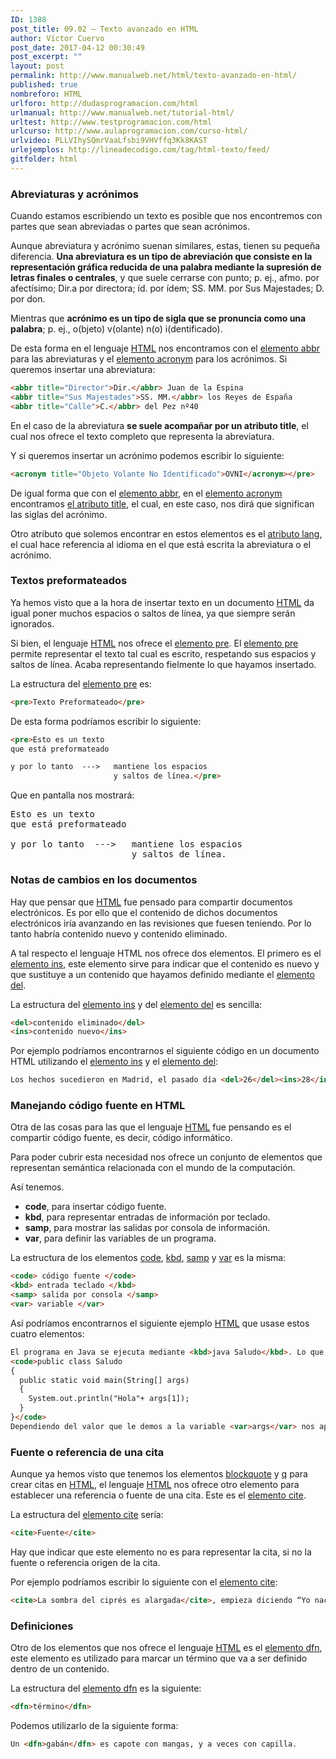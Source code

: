 ```yaml
---
ID: 1388
post_title: 09.02 – Texto avanzado en HTML
author: Víctor Cuervo
post_date: 2017-04-12 00:30:49
post_excerpt: ""
layout: post
permalink: http://www.manualweb.net/html/texto-avanzado-en-html/
published: true
nombreforo: HTML
urlforo: http://dudasprogramacion.com/html
urlmanual: http://www.manualweb.net/tutorial-html/
urltest: http://www.testprogramacion.com/html
urlcurso: http://www.aulaprogramacion.com/curso-html/
urlvideo: PLLVIhySQmrVaaLfsbi9VHVffq3Kk8KAST
urlejemplos: http://lineadecodigo.com/tag/html-texto/feed/
gitfolder: html
---
```

<a name="abbr"></a>
### Abreviaturas y acrónimos

Cuando estamos escribiendo un texto es posible que nos encontremos con partes que sean abreviadas o partes que sean acrónimos.

Aunque abreviatura y acrónimo suenan similares, estas, tienen su pequeña diferencia. **Una abreviatura es un tipo de abreviación que consiste en la representación gráfica reducida de una palabra mediante la supresión de letras finales o centrales**, y que suele cerrarse con punto; p. ej., afmo. por afectísimo; Dir.a por directora; íd. por ídem; SS. MM. por Sus Majestades; D. por don.

Mientras que **acrónimo es un tipo de sigla que se pronuncia como una palabra**; p. ej., o(bjeto) v(olante) n(o) i(dentificado).

De esta forma en el lenguaje [HTML][1] nos encontramos con el [elemento abbr][2] para las abreviaturas y el [elemento acronym][3] para los acrónimos. Si queremos insertar una abreviatura:

~~~html
<abbr title="Director">Dir.</abbr> Juan de la Espina
<abbr title="Sus Majestades">SS. MM.</abbr> los Reyes de España
<abbr title="Calle">C.</abbr> del Pez nº40
~~~

En el caso de la abreviatura **se suele acompañar por un atributo title**, el cual nos ofrece el texto completo que representa la abreviatura.

Y si queremos insertar un acrónimo podemos escribir lo siguiente:

~~~html
<acronym title="Objeto Volante No Identificado">OVNI</acronym></pre>
~~~

De igual forma que con el [elemento abbr][2], en el [elemento acronym][3] encontramos [el atributo title][4], el cual, en este caso, nos dirá que significan las siglas del acrónimo.

Otro atributo que solemos encontrar en estos elementos es el [atributo lang][5], el cual hace referencia al idioma en el que está escrita la abreviatura o el acrónimo.

<a name="pre"></a>
### Textos preformateados
Ya hemos visto que a la hora de insertar texto en un documento [HTML][1] da igual poner muchos espacios o saltos de línea, ya que siempre serán ignorados.

Si bien, el lenguaje [HTML][1] nos ofrece el [elemento pre][6]. El [elemento pre][6] permite representar el texto tal cual es escrito, respetando sus espacios y saltos de línea. Acaba representando fielmente lo que hayamos insertado.

La estructura del [elemento pre][6] es:

~~~html
<pre>Texto Preformateado</pre>
~~~

De esta forma podríamos escribir lo siguiente:

~~~html
<pre>Esto es un texto
que está preformateado

y por lo tanto  --->   mantiene los espacios
                       y saltos de línea.</pre>
~~~

Que en pantalla nos mostrará:

<pre>Esto es un texto
que está preformateado

y por lo tanto  --->   mantiene los espacios
                       y saltos de línea.</pre>

<a name="insdel"></a>
### Notas de cambios en los documentos

Hay que pensar que [HTML][1] fue pensado para compartir documentos electrónicos. Es por ello que el contenido de dichos documentos electrónicos iría avanzando en las revisiones que fuesen teniendo. Por lo tanto habría contenido nuevo y contenido eliminado.

A tal respecto el lenguaje HTML nos ofrece dos elementos. El primero es el [elemento ins][7], este elemento sirve para indicar que el contenido es nuevo y que sustituye a un contenido que hayamos definido mediante el [elemento del][8].

La estructura del [elemento ins][7] y del [elemento del][8] es sencilla:

~~~html
<del>contenido eliminado</del>
<ins>contenido nuevo</ins>
~~~

Por ejemplo podríamos encontrarnos el siguiente código en un documento HTML utilizando el [elemento ins][7] y el [elemento del][8]:

~~~html
Los hechos sucedieron en Madrid, el pasado día <del>26</del><ins>28</ins> de febrero.
~~~

<a name="codigo"></a>
### Manejando código fuente en HTML

Otra de las cosas para las que el lenguaje [HTML][1] fue pensando es el compartir código fuente, es decir, código informático.

Para poder cubrir esta necesidad nos ofrece un conjunto de elementos que representan semántica relacionada con el mundo de la computación.

Así tenemos.

*   **code**, para insertar código fuente.
*   **kbd**, para representar entradas de información por teclado.
*   **samp**, para mostrar las salidas por consola de información.
*   **var**, para definir las variables de un programa.

La estructura de los elementos [code][9], [kbd][10], [samp][11] y [var][12] es la misma:

~~~html
<code> código fuente </code>
<kbd> entrada teclado </kbd>
<samp> salida por consola </samp>
<var> variable </var>
~~~

Así podríamos encontrarnos el siguiente ejemplo [HTML][1] que usase estos cuatro elementos:

~~~html
El programa en Java se ejecuta mediante <kbd>java Saludo</kbd>. Lo que hará este código es ejecutar el siguiente programa.
<code>public class Saludo
{
  public static void main(String[] args)
  {
    System.out.println("Hola"+ args[1]);
  }
}</code>
Dependiendo del valor que le demos a la variable <var>args</var> nos aparecerá un saludo u otro. Así si ejecutamos como <kbd>java Saludo Esther</kbd> por pantalla nos mostrará <samp>Hola Esther</samp>
~~~

<a name="cite"></a>
### Fuente o referencia de una cita

Aunque ya hemos visto que tenemos los elementos [blockquote][13] y [q][14] para crear citas en [HTML][1], el lenguaje [HTML][1] nos ofrece otro elemento para establecer una referencia o fuente de una cita. Este es el [elemento cite][15].

La estructura del [elemento cite][15] sería:

~~~html
<cite>Fuente</cite>
~~~

Hay que indicar que este elemento no es para representar la cita, si no la fuente o referencia origen de la cita.

Por ejemplo podríamos escribir lo siguiente con el [elemento cite][15]:

~~~html
<cite>La sombra del ciprés es alargada</cite>, empieza diciendo “Yo nací en Ávila, la vieja ciudad de las murallas…"
~~~

<a name="dfn"></a>
### Definiciones

Otro de los elementos que nos ofrece el lenguaje [HTML][1] es el [elemento dfn][16], este elemento es utilizado para marcar un término que va a ser definido dentro de un contenido.

La estructura del [elemento dfn][16] es la siguiente:

~~~html
<dfn>término</dfn>
~~~

Podemos utilizarlo de la siguiente forma:

~~~html
Un <dfn>gabán</dfn> es capote con mangas, y a veces con capilla.
~~~

 [1]: http://www.manualweb.net/tutorial-html/
 [2]: http://www.w3api.com/wiki/HTML:ABBR
 [3]: http://www.w3api.com/wiki/HTML:ACRONYM
 [4]: http://www.w3api.com/wiki/HTML:Title
 [5]: http://www.w3api.com/wiki/HTML:Lang
 [6]: http://www.w3api.com/wiki/HTML:PRE
 [7]: http://www.w3api.com/wiki/HTML:INS
 [8]: http://www.w3api.com/wiki/HTML:DEL
 [9]: http://www.w3api.com/wiki/HTML:CODE
 [10]: http://www.w3api.com/wiki/HTML:KBD
 [11]: http://www.w3api.com/wiki/HTML:SAMP
 [12]: http://www.w3api.com/wiki/HTML:VAR
 [13]: http://www.w3api.com/wiki/HTML:BLOCKQUOTE
 [14]: http://www.w3api.com/wiki/HTML:Q
 [15]: http://www.w3api.com/wiki/HTML:CITE
 [16]: http://www.w3api.com/wiki/HTML:DFN
